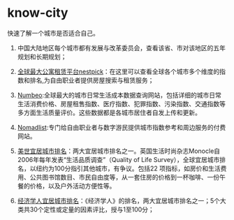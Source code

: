 # know-city
快速了解一个城市是否适合自己。

1. 中国大陆地区每个城市都有发展与改革委员会，查看该省、市对该地区的五年规划和长期规划；

2. [全球最大公寓租赁平台nestpick](https://www.nestpick.com/)：在这里可以查看全球各个城市多个维度的指数和排名,为自由职业者提供房屋搜索与租赁服务；

3. [Numbeo](https://www.numbeo.com/cost-of-living/):全球最大的城市日常生活成本数据查询网站，包括详细的城市日常生活消费价格、房屋租售指数、医疗指数、犯罪指数、污染指数、交通指数等多方面生活质量评价。这些数据都是各城市居住者自发上传和更新。

4. [Nomadlist](https://nomadlist.com/):专门给自由职业者与数字游民提供城市指数参考和周边服务的付费网站。

5. [美世宜居城市排名](https://mobilityexchange.mercer.com/insights/quality-of-living-rankings)：两大宜居城市排名之一。英国生活时尚杂志Monocle自2006年每年发表“生活品质调查”（Quality of Life Survey），全球宜居城市排名，以纽约为100分指引其他城市，有争议。包括22 项指标，如房价和生活费用、公共图书馆数目、市民自由度等，从一套住房的价格到一杯咖啡、一份午餐的价格，以及户外活动方便性等。

6. [经济学人宜居城市排名](https://www.eiu.com/n/campaigns/global-liveability-index-2021/)：《经济学人》的排名，两大宜居城市排名之一；5个大类共30个定性或定量的因素评比，授与1至100分；
